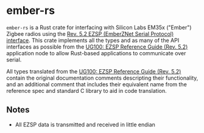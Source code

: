 # ember-rs

`ember-rs` is a Rust crate for interfacing with Silicon Labs EM35x ("Ember") Zigbee radios using the [Rev. 5.2 EZSP (EmberZNet Serial Protocol) interface](https://www.silabs.com/documents/public/user-guides/ug100-ezsp-reference-guide.pdf). This crate implements all the types and as many of the API interfaces as possible from the [UG100: EZSP Reference Guide (Rev. 5.2)](https://www.silabs.com/documents/public/user-guides/ug100-ezsp-reference-guide.pdf) application node to allow Rust-based applications to communicate over serial.

All types translated from the [UG100: EZSP Reference Guide (Rev. 5.2)](https://www.silabs.com/documents/public/user-guides/ug100-ezsp-reference-guide.pdf) contain the original documentation comments descripting their functionality, and an additional comment that includes their equivalent name from the reference spec and standard C library to aid in code translation.

## Notes

 * All EZSP data is transmitted and received in little endian